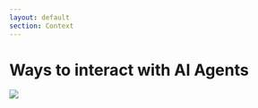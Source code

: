 ```yaml
---
layout: default
section: Context
---
```


# Ways to interact with AI Agents

<div class="flex" v-click>
    <Excalidraw
    drawFilePath="/context.5.json"
    class="w-[460px] max-w-full mt-6"
    :background="false"
    />
    <div class="mt-16 text-center text-xs">
        <img class="w-40" src="/matt.png" />
    </div>
</div>

